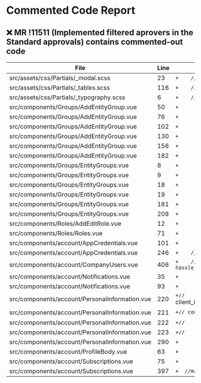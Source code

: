 # Commented Code Report

## ❌ MR !11511 (Implemented filtered aprovers in the Standard approvals) contains commented-out code

| File                                           | Line | Code                                                                                                                                                                                       |
| ---------------------------------------------- | ---- | ------------------------------------------------------------------------------------------------------------------------------------------------------------------------------------------ |
| src/assets/css/Partials/\_modal.scss           | 23   | `+    // height: 25px;`                                                                                                                                                                    |
| src/assets/css/Partials/\_tables.scss          | 116  | `+    // box-shadow: 0 2px 10px 1px rgba(0, 0, 0, 0.03);`                                                                                                                                  |
| src/assets/css/Partials/\_typography.scss      | 6    | `+	// font-family: "Open Sans", sans-serif;`                                                                                                                                                |
| src/components/Groups/AddEntityGroup.vue       | 50   | `+            <!-- label="Select An Entity" -->`                                                                                                                                           |
| src/components/Groups/AddEntityGroup.vue       | 76   | `+            <!-- label="Select Form Templates" -->`                                                                                                                                      |
| src/components/Groups/AddEntityGroup.vue       | 102  | `+            <!-- label="Select Global Variables" -->`                                                                                                                                    |
| src/components/Groups/AddEntityGroup.vue       | 130  | `+            <!-- label="Select Workflows" -->`                                                                                                                                           |
| src/components/Groups/AddEntityGroup.vue       | 156  | `+            <!-- label="Select Document Templates" -->`                                                                                                                                  |
| src/components/Groups/AddEntityGroup.vue       | 182  | `+            <!-- label="Select Document Templates" -->`                                                                                                                                  |
| src/components/Groups/EntityGroups.vue         | 8    | `+        <!-- <el-row :gutter="20" type="flex" justify="end" align="middle"> -->`                                                                                                         |
| src/components/Groups/EntityGroups.vue         | 9    | `+        <!-- <el-col :span="6" :xs="10" :sm="10" v-if="checkPermissionByPermissionsName('addGroup')"> -->`                                                                               |
| src/components/Groups/EntityGroups.vue         | 18   | `+        <!-- </el-col> -->`                                                                                                                                                              |
| src/components/Groups/EntityGroups.vue         | 19   | `+        <!-- </el-row> -->`                                                                                                                                                              |
| src/components/Groups/EntityGroups.vue         | 181  | `+                        <!-- {{ entityGroup.documents.length }} -->`                                                                                                                     |
| src/components/Groups/EntityGroups.vue         | 208  | `+              <!-- <span>`                                                                                                                                                               |
| src/components/Roles/AddEditRole.vue           | 12   | `+            <!-- <p class="error" v-if="`                                                                                                                                                |
| src/components/Roles/Roles.vue                 | 71   | `+            <!-- {{role}} -->`                                                                                                                                                           |
| src/components/account/AppCredentials.vue      | 101  | `+        <!-- table -->`                                                                                                                                                                  |
| src/components/account/AppCredentials.vue      | 246  | `+    //   this.fetchGenerateClientKeys();`                                                                                                                                                |
| src/components/account/CompanyUsers.vue        | 406  | `+    //  titleTemplate: '%s \| eSigns understands your business process better, faster, and quicker than the rest of the world to ensure hassle-free and paperless workflow management.'` |
| src/components/account/Notifications.vue       | 35   | `+                <!-- <div class="mb-1">`                                                                                                                                                 |
| src/components/account/Notifications.vue       | 93   | `+                <!-- <div class="mb-1">`                                                                                                                                                 |
| src/components/account/PersonalInformation.vue | 220  | `+//       const parameters = `client_id=${config.AZURE_APP_ID}&redirect_uri=${config.AZURE_OAUTH_REDIRECT_URI}&response_type=code&scope=${config.AZURE_SCOPES}`;`                         |
| src/components/account/PersonalInformation.vue | 221  | `+// const URI = `${config.AZURE_AUTHORITY}oauth2/v2.0/authorize?${parameters}`;`                                                                                                          |
| src/components/account/PersonalInformation.vue | 222  | `+//     },`                                                                                                                                                                               |
| src/components/account/PersonalInformation.vue | 223  | `+//     async doLogin() {`                                                                                                                                                                |
| src/components/account/PersonalInformation.vue | 290  | `+         // let isOwner = !this.checkReadonly();`                                                                                                                                        |
| src/components/account/ProfileBody.vue         | 63   | `+            <!-- this.isAdmin()\|\| -->`                                                                                                                                                 |
| src/components/account/Subscriptions.vue       | 75   | `+          <!-- v-if="plandiff <= 5" -->`                                                                                                                                                 |
| src/components/account/Subscriptions.vue       | 397  | `+  //margin: 0.5rem;`                                                                                                                                                                     |
